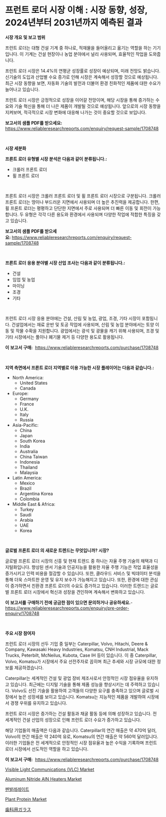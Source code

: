 <p><h1>프런트 로더 시장 이해 : 시장 동향, 성장, 2024년부터 2031년까지 예측된 결과</h1></p><p><strong>시장 개요 및 보고 범위</strong></p>
<p><p>프런트 로더는 대형 건설 기계 중 하나로, 적재물을 들어올리고 옮기는 역할을 하는 기기입니다. 이 기계는 건설 현장이나 농업 분야에서 널리 사용되며, 효율적인 작업을 도와줍니다.</p><p>프런트 로더 시장은 14.4%의 연평균 성장률로 성장이 예상되며, 미래 전망도 밝습니다. 신기술의 도입과 산업별 수요 증가로 인해 시장은 계속해서 성장할 것으로 예상됩니다. 최근 시장 동향을 보면, 자동화 기술의 발전과 더불어 환경 친화적인 제품에 대한 수요가 늘어나고 있습니다.</p><p>프런트 로더 시장은 긍정적으로 성장을 이어갈 전망이며, 해당 시장을 통해 증가하는 수요와 기술 혁신을 통해 더 나은 제품이 개발될 것으로 예상됩니다. 앞으로의 시장 동향을 지켜보며, 적극적으로 시장 변화에 대응해 나가는 것이 중요할 것으로 보입니다.</p></p>
<p><strong>보고서의 샘플 PDF를 받으세요:</strong> <a href="https://www.reliableresearchreports.com/enquiry/request-sample/1708748">https://www.reliableresearchreports.com/enquiry/request-sample/1708748</a></p>
<p>&nbsp;</p>
<p><strong>시장 세분화</strong></p>
<p><strong>프론트 로더 유형별 시장 분석은 다음과 같이 분류됩니다.:</strong></p>
<p><ul><li>크롤러 프론트 로더</li><li>휠 프론트 로더</li></ul></p>
<p>&nbsp;</p>
<p><p>프론트 로더 시장은 크롤러 프론트 로더 및 휠 프론트 로더 시장으로 구분됩니다. 크롤러 프론트 로더는 땅이나 부드러운 지면에서 사용되며 더 높은 추진력을 제공합니다. 한편, 휠 프론트 로더는 평평하고 단단한 지면에서 주로 사용되며 더 빠른 이동 및 회전이 가능합니다. 두 유형은 각각 다른 용도와 환경에서 사용되며 다양한 작업에 적합한 특징을 갖고 있습니다.</p></p>
<p><strong>보고서의 샘플 PDF를 받으세요:</strong>&nbsp;<a href="https://www.reliableresearchreports.com/enquiry/request-sample/1708748">https://www.reliableresearchreports.com/enquiry/request-sample/1708748</a></p>
<p>&nbsp;</p>
<p><strong> 프론트 로더 응용 분야별 시장 산업 조사는 다음과 같이 분류됩니다.:</strong></p>
<p><ul><li>건설</li><li>임업 및 농업</li><li>마이닝</li><li>조경</li><li>기타</li></ul></p>
<p>&nbsp;</p>
<p><p>프런트 로더 시장 응용 분야에는 건설, 산림 및 농업, 광업, 조경, 기타 시장이 포함됩니다. 건설업에서는 재료 운반 및 토공 작업에 사용되며, 산림 및 농업 분야에서는 토양 이동 및 작물 수확을 지원합니다. 광업에서는 광석 및 광물을 캐기 위해 사용되며, 조경 및 기타 시장에서는 풀이나 폐기물 제거 등 다양한 용도로 활용됩니다.</p></p>
<p><strong>이 보고서 구매:</strong>&nbsp; <a href="https://www.reliableresearchreports.com/purchase/1708748">https://www.reliableresearchreports.com/purchase/1708748</a></p>
<p>&nbsp;</p>
<p><strong>지역 측면에서 프론트 로더 지역별로 이용 가능한 시장 플레이어는 다음과 같습니다.:</strong></p>
<p><ul>
    <li>
        North America:
        <ul>
            <li>United States</li>
            <li>Canada</li>
        </ul>
    </li>
    <li>
        Europe:
        <ul>
            <li>Germany</li>
            <li>France</li>
            <li>U.K.</li>
            <li>Italy</li>
            <li>Russia</li>
        </ul>
    </li>
    <li>
        Asia-Pacific:
        <ul>
            <li>China</li>
            <li>Japan</li>
            <li>South Korea</li>
            <li>India</li>
            <li>Australia</li>
            <li>China Taiwan</li>
            <li>Indonesia</li>
            <li>Thailand</li>
            <li>Malaysia</li>
        </ul>
    </li>
    <li>
        Latin America:
        <ul>
            <li>Mexico</li>
            <li>Brazil</li>
            <li>Argentina Korea</li>
            <li>Colombia</li>
        </ul>
    </li>
    <li>
        Middle East & Africa:
        <ul>
            <li>Turkey</li>
            <li>Saudi</li>
            <li>Arabia</li>
            <li>UAE</li>
            <li>Korea</li>
        </ul>
    </li>
    </ul></p>
<p>&nbsp;</p>
<p><strong>글로벌 프론트 로더 의 새로운 트렌드는 무엇입니까? 시장?</strong></p>
<p><p>글로벌 프론트 로더 시장의 신흥 및 현재 트렌드 중 하나는 자율 주행 기술의 채택과 디지털화입니다. 향상된 센서 기술과 인공지능을 활용한 자율 주행 기능은 작업 효율성을 증가시키고 인력 비용을 절감할 수 있습니다. 또한, 클라우드 서비스 및 빅데이터 분석을 통해 더욱 스마트한 운영 및 유지 보수가 가능해지고 있습니다. 또한, 환경에 대한 관심이 증가하면서 친환경 프론트 로더의 수요도 증가하고 있습니다. 이러한 트렌드는 글로벌 프론트 로더 시장에서 혁신과 성장을 견인하며 계속해서 변화하고 있습니다.</p></p>
<p><strong>이 보고서를 구매하기 전에 궁금한 점이 있으면 문의하거나 공유하세요.</strong>- <a href="https://www.reliableresearchreports.com/enquiry/pre-order-enquiry/1708748">https://www.reliableresearchreports.com/enquiry/pre-order-enquiry/1708748</a></p>
<p>&nbsp;</p>
<p><strong>주요 시장 참여자</strong></p>
<p><p>프런트 로더 시장의 선두 기업 중 일부는 Caterpillar, Volvo, Hitachi, Deere & Company, Kawasaki Heavy Industries, Komatsu, CNH Industrial, Mack Trucks, Peterbilt, McNeilus, Kubota, Case IH 등이 있습니다. 이 중 Caterpillar, Volvo, Komatsu가 시장에서 주요 선전주자로 꼽히며 최근 추세와 시장 규모에 대한 정보를 제공하겠습니다.</p><p>Caterpillar는 세계적인 건설 및 광업 장비 제조사로서 안정적인 시장 점유율을 유지하고 있습니다. 최근에는 디지털 기술을 통해 제품 성능을 향상시키는 데 주력하고 있습니다. Volvo도 선진 기술을 활용하여 고객들의 다양한 요구를 충족하고 있으며 글로벌 시장에서 높은 성장세를 보이고 있습니다. Komatsu는 지능적인 제품을 개발하여 시장에서 경쟁 우위를 유지하고 있습니다.</p><p>프런트 로더 시장은 증가하는 건설 활동과 채굴 활동 등에 의해 성장하고 있습니다. 전 세계적인 건설 산업의 성장으로 인해 프런트 로더 수요가 증가하고 있습니다.</p><p>해당 기업들의 매출액은 다음과 같습니다. Caterpillar의 연간 매출은 약 470억 달러, Volvo의 연간 매출은 약 240억 유로, Komatsu의 연간 매출은 약 560억 달러입니다. 이러한 기업들은 전 세계적으로 안정적인 시장 점유율과 높은 수익을 기록하며 프런트 로더 시장에서 선도적인 역할을 하고 있습니다.</p></p>
<p><strong>이 보고서 구매:</strong>&nbsp;&nbsp;<a href="https://www.reliableresearchreports.com/purchase/1708748">https://www.reliableresearchreports.com/purchase/1708748</a></p>
<p><p><a href="https://view.publitas.com/reportprime-1/visible-light-communications-vlc-market-analysis-and-market-size-global-industry-overview-market-segmentation-and-forecast-2024-to-2031/">Visible Light Communications (VLC) Market</a></p><p><a href="https://issuu.com/reportprime-2/docs/aluminum-nitride-aln-heaters-market-size-2030.pptx">Aluminum Nitride AlN Heaters Market</a></p><p><a href="https://github.com/idcefvhkdut6/Market-Research-Report-List-1/blob/main/75282792458.md">펜발레레이트</a></p><p><a href="https://scarlet-rocket-c63.notion.site/Plant-Protein-Market-A-Comprehensive-Report-of-its-Market-Share-Growth-Trends-2024-2031-965cafd2db80404cb937b1b1e59b07ea">Plant Protein Market</a></p><p><a href="https://github.com/ppmazlotr77499/Market-Research-Report-List-1/blob/main/52103112826.md">歯科用ガラス</a></p></p>
